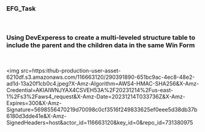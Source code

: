 ﻿<h3> EFG_Task </h3> 
 <br>
<h3> Using DevExperess to create a multi-leveled structure table to include the parent and the children data in the same Win Form </h3>
<br>

<img src=https:ithub-production-user-asset-6210df.s3.amazonaws.com/116663120/290391890-651bc9ac-4ec8-48e2-ad1d-13a20f1cb0c4.jpeg?X-Amz-Algorithm=AWS4-HMAC-SHA256&X-Amz-Credential=AKIAIWNJYAX4CSVEH53A%2F20231214%2Fus-east-1%2Fs3%2Faws4_request&X-Amz-Date=20231214T033736Z&X-Amz-Expires=300&X-Amz-Signature=5698556470219d70098c0cf3516f249833625ef0eee5d38db37b6180d3dde41e&X-Amz-SignedHeaders=host&actor_id=116663120&key_id=0&repo_id=731380975
>
